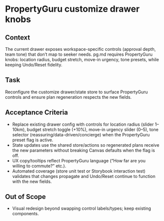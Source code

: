 # PropertyGuru customize drawer knobs

## Context
The current drawer exposes workspace-specific controls (approval depth, team tone) that don’t map to seeker needs. pg.md requires PropertyGuru knobs: location radius, budget stretch, move-in urgency, tone presets, while keeping Undo/Reset fidelity.

## Task
Reconfigure the customize drawer/state store to surface PropertyGuru controls and ensure plan regeneration respects the new fields.

## Acceptance Criteria
- Replace existing drawer config with controls for location radius (slider 1–10km), budget stretch toggle (+10%), move-in urgency slider (0–5), tone selector (reassuring/data-driven/concierge) when the PropertyGuru preset flag is active.
- State updates use the shared store/actions so regenerated plans receive the new parameters without breaking Canvas defaults when the flag is off.
- UX copy/tooltips reflect PropertyGuru language (“How far are you willing to commute?” etc.).
- Automated coverage (store unit test or Storybook interaction test) validates that changes propagate and Undo/Reset continue to function with the new fields.

## Out of Scope
- Visual redesign beyond swapping control labels/types; keep existing components.
